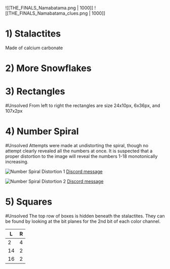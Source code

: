 ![[THE_FINALS_Namabatama.png | 1000]]
![[THE_FINALS_Namabatama_clues.png | 1000]]

# 1) Stalactites
Made of calcium carbonate
# 2) More Snowflakes
# 3) Rectangles
#Unsolved 
From left to right the rectangles are size 24x10px, 6x36px, and 107x2px
# 4) Number Spiral
#Unsolved
Attempts were made at undistorting the spiral, though no attempt clearly revealed all the numbers at once. It is suspected that a proper distortion to the image will reveal the numbers 1-18 monotonically increasing.

![Number Spiral Distortion 1](https://cdn.discordapp.com/attachments/1011929497139953744/1104117126253523035/IMG_20230505_194701.png)
[Discord message](https://discord.com/channels/1008696016318513243/1011929497139953744/1104117126513557555)

![Number Spiral Distortion 2](https://cdn.discordapp.com/attachments/1011929497139953744/1103367369419673750/image.png)
[Discord message](https://discord.com/channels/1008696016318513243/1011929497139953744/1103367369604218980)

# 5) Squares
#Unsolved 
The top row of boxes is hidden beneath the stalactites. They can be found by looking at the bit planes for the 2nd bit of each color channel. 

| L | R |
| ---- | ---- |
| 2 | 4 |
| 14 | 2 |
| 16 | 2 |
